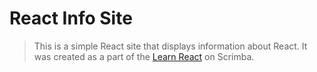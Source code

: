 # React Info Site

> This is a simple React site that displays information about React. It was created as a part of the [Learn React](https://v2.scrimba.com/learn-react-c0e) on Scrimba.
